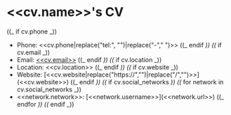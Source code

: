 # <<cv.name>>'s CV

((_ if cv.phone _))

- Phone: <<cv.phone|replace("tel:", "")|replace("-"," ")>>
  ((_ endif _))
  ((_ if cv.email _))
- Email: [<<cv.email>>](mailto:<<cv.email>>)
  ((_ endif _))
  ((_ if cv.location _))
- Location: <<cv.location>>
  ((_ endif _))
  ((_ if cv.website _))
- Website: [<<cv.website|replace("https://","")|replace("/","")>>](<<cv.website>>)
  ((_ endif _))
  ((_ if cv.social_networks _))
  ((_ for network in cv.social_networks _))
- <<network.network>>: [<<network.username>>](<<network.url>>)
  ((_ endfor _))
  ((_ endif _))
